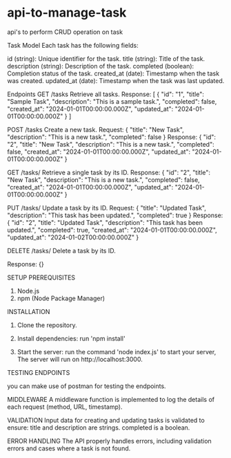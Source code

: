 # api-to-manage-task
api's to perform CRUD operation on task

Task Model
Each task has the following fields:

id (string): Unique identifier for the task.
title (string): Title of the task.
description (string): Description of the task.
completed (boolean): Completion status of the task.
created_at (date): Timestamp when the task was created.
updated_at (date): Timestamp when the task was last updated.

Endpoints
GET /tasks
Retrieve all tasks.
Response:
[
  {
    "id": "1",
    "title": "Sample Task",
    "description": "This is a sample task.",
    "completed": false,
    "created_at": "2024-01-01T00:00:00.000Z",
    "updated_at": "2024-01-01T00:00:00.000Z"
  }
]


POST /tasks
Create a new task.
Request:
{
  "title": "New Task",
  "description": "This is a new task.",
  "completed": false
}
Response:
{
  "id": "2",
  "title": "New Task",
  "description": "This is a new task.",
  "completed": false,
  "created_at": "2024-01-01T00:00:00.000Z",
  "updated_at": "2024-01-01T00:00:00.000Z"
}


GET /tasks/
Retrieve a single task by its ID.
Response:
{
  "id": "2",
  "title": "New Task",
  "description": "This is a new task.",
  "completed": false,
  "created_at": "2024-01-01T00:00:00.000Z",
  "updated_at": "2024-01-01T00:00:00.000Z"
}

PUT /tasks/
Update a task by its ID.
Request:
{
  "title": "Updated Task",
  "description": "This task has been updated.",
  "completed": true
}
Response:
{
  "id": "2",
  "title": "Updated Task",
  "description": "This task has been updated.",
  "completed": true,
  "created_at": "2024-01-01T00:00:00.000Z",
  "updated_at": "2024-01-02T00:00:00.000Z"
}

DELETE /tasks/
Delete a task by its ID.

Response:
{}


SETUP PREREQUISITES

1. Node.js
2. npm (Node Package Manager)

INSTALLATION
1. Clone the repository.

2. Install dependencies:
run 'npm install'

3. Start the server:
run the command 'node index.js' to start your server, 
The server will run on http://localhost:3000.

TESTING ENDPOINTS

you can make use of postman for testing the endpoints.


MIDDLEWARE
A middleware function is implemented to log the details of each request (method, URL, timestamp).


VALIDATION
Input data for creating and updating tasks is validated to ensure:
title and description are strings.
completed is a boolean.


ERROR HANDLING
The API properly handles errors, including validation errors and cases where a task is not found.